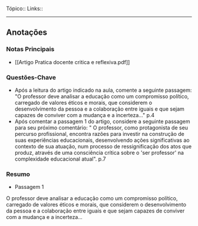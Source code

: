 Tópico::
Links::

---

## Anotações

### Notas Principais

- [[Artigo Pratica docente critica e reflexiva.pdf]]

### Questões-Chave

- Após a leitura do artigo indicado na aula, comente a seguinte passagem: "O professor deve analisar a educação como um compromisso político, carregado de valores éticos e morais, que considerem o desenvolvimento da pessoa e a colaboração entre iguais e que sejam capazes de conviver com a mudança e a incerteza..." p.4
- Após comentar a passagem 1 do artigo, considere a seguinte passagem para seu próximo comentário: " O professor, como protagonista de seu percurso profissional, encontra razões para investir na construção de suas experiências educacionais, desenvolvendo ações significativas ao contexto de sua atuação, num processo de ressignificação dos atos que produz, através de uma consciência crítica sobre o 'ser professor' na complexidade educacional atual". p.7

### Resumo

- Passagem 1

O professor deve analisar a educação como um compromisso político, carregado de valores éticos e morais, que considerem o desenvolvimento da pessoa e a colaboração entre iguais e que sejam capazes de conviver com a mudança e a incerteza...

